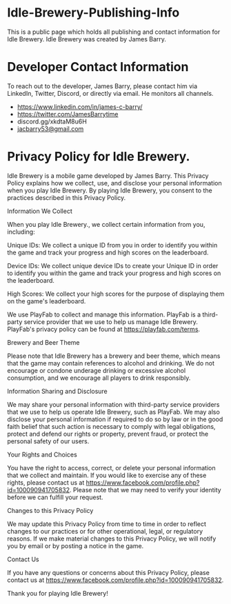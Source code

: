 # Idle-Brewery-Publishing-Info

This is a public page which holds all publishing and contact information for Idle Brewery. Idle Brewery was created by James Barry.

# Developer Contact Information 

To reach out to the developer, James Barry, please contact him via LinkedIn, Twitter, Discord, or directly via email. He monitors all channels.

- https://www.linkedin.com/in/james-c-barry/
- https://twitter.com/JamesBarrytime
- discord.gg/xkdtaM8u6H
- jacbarry53@gmail.com

# Privacy Policy for Idle Brewery.

Idle Brewery is a mobile game developed by James Barry. This Privacy Policy explains how we collect, use, and disclose your personal information when you play Idle Brewery. By playing Idle Brewery, you consent to the practices described in this Privacy Policy.

Information We Collect

When you play Idle Brewery., we collect certain information from you, including:

Unique IDs: We collect a unique ID from you in order to identify you within the game and track your progress and high scores on the leaderboard.

Device IDs: We collect unique device IDs to create your Unique ID in order to identify you within the game and track your progress and high scores on the leaderboard.

High Scores: We collect your high scores for the purpose of displaying them on the game's leaderboard.

We use PlayFab to collect and manage this information. PlayFab is a third-party service provider that we use to help us manage Idle Brewery. PlayFab's privacy policy can be found at https://playfab.com/terms.

Brewery and Beer Theme

Please note that Idle Brewery has a brewery and beer theme, which means that the game may contain references to alcohol and drinking. We do not encourage or condone underage drinking or excessive alcohol consumption, and we encourage all players to drink responsibly.

Information Sharing and Disclosure

We may share your personal information with third-party service providers that we use to help us operate Idle Brewery, such as PlayFab. We may also disclose your personal information if required to do so by law or in the good faith belief that such action is necessary to comply with legal obligations, protect and defend our rights or property, prevent fraud, or protect the personal safety of our users.

Your Rights and Choices

You have the right to access, correct, or delete your personal information that we collect and maintain. If you would like to exercise any of these rights, please contact us at https://www.facebook.com/profile.php?id=100090941705832. Please note that we may need to verify your identity before we can fulfill your request.

Changes to this Privacy Policy

We may update this Privacy Policy from time to time in order to reflect changes to our practices or for other operational, legal, or regulatory reasons. If we make material changes to this Privacy Policy, we will notify you by email or by posting a notice in the game.

Contact Us

If you have any questions or concerns about this Privacy Policy, please contact us at https://www.facebook.com/profile.php?id=100090941705832.

Thank you for playing Idle Brewery!
